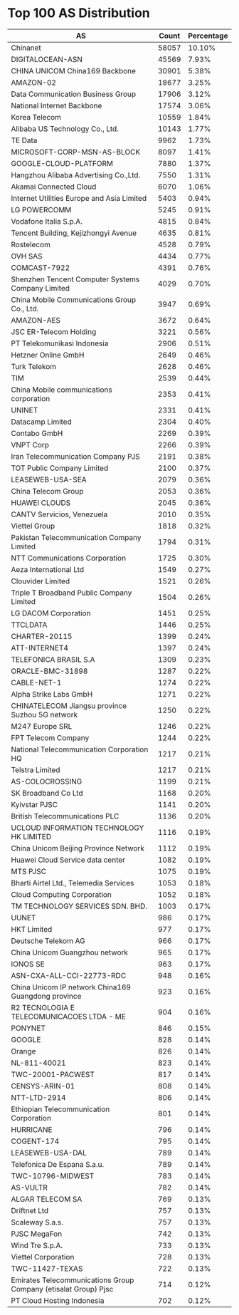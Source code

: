 # Top 100 AS Distribution
| AS | Count | Percentage |
|----|----|----|
| Chinanet | 58057 | 10.10% |
| DIGITALOCEAN-ASN | 45569 | 7.93% |
| CHINA UNICOM China169 Backbone | 30901 | 5.38% |
| AMAZON-02 | 18677 | 3.25% |
| Data Communication Business Group | 17906 | 3.12% |
| National Internet Backbone | 17574 | 3.06% |
| Korea Telecom | 10559 | 1.84% |
| Alibaba US Technology Co., Ltd. | 10143 | 1.77% |
| TE Data | 9962 | 1.73% |
| MICROSOFT-CORP-MSN-AS-BLOCK | 8097 | 1.41% |
| GOOGLE-CLOUD-PLATFORM | 7880 | 1.37% |
| Hangzhou Alibaba Advertising Co.,Ltd. | 7550 | 1.31% |
| Akamai Connected Cloud | 6070 | 1.06% |
| Internet Utilities Europe and Asia Limited | 5403 | 0.94% |
| LG POWERCOMM | 5245 | 0.91% |
| Vodafone Italia S.p.A. | 4815 | 0.84% |
| Tencent Building, Kejizhongyi Avenue | 4635 | 0.81% |
| Rostelecom | 4528 | 0.79% |
| OVH SAS | 4434 | 0.77% |
| COMCAST-7922 | 4391 | 0.76% |
| Shenzhen Tencent Computer Systems Company Limited | 4029 | 0.70% |
| China Mobile Communications Group Co., Ltd. | 3947 | 0.69% |
| AMAZON-AES | 3672 | 0.64% |
| JSC ER-Telecom Holding | 3221 | 0.56% |
| PT Telekomunikasi Indonesia | 2906 | 0.51% |
| Hetzner Online GmbH | 2649 | 0.46% |
| Turk Telekom | 2628 | 0.46% |
| TIM | 2539 | 0.44% |
| China Mobile communications corporation | 2353 | 0.41% |
| UNINET | 2331 | 0.41% |
| Datacamp Limited | 2304 | 0.40% |
| Contabo GmbH | 2269 | 0.39% |
| VNPT Corp | 2266 | 0.39% |
| Iran Telecommunication Company PJS | 2191 | 0.38% |
| TOT Public Company Limited | 2100 | 0.37% |
| LEASEWEB-USA-SEA | 2079 | 0.36% |
| China Telecom Group | 2053 | 0.36% |
| HUAWEI CLOUDS | 2045 | 0.36% |
| CANTV Servicios, Venezuela | 2010 | 0.35% |
| Viettel Group | 1818 | 0.32% |
| Pakistan Telecommunication Company Limited | 1794 | 0.31% |
| NTT Communications Corporation | 1725 | 0.30% |
| Aeza International Ltd | 1549 | 0.27% |
| Clouvider Limited | 1521 | 0.26% |
| Triple T Broadband Public Company Limited | 1504 | 0.26% |
| LG DACOM Corporation | 1451 | 0.25% |
| TTCLDATA | 1446 | 0.25% |
| CHARTER-20115 | 1399 | 0.24% |
| ATT-INTERNET4 | 1397 | 0.24% |
| TELEFONICA BRASIL S.A | 1309 | 0.23% |
| ORACLE-BMC-31898 | 1287 | 0.22% |
| CABLE-NET-1 | 1274 | 0.22% |
| Alpha Strike Labs GmbH | 1271 | 0.22% |
| CHINATELECOM Jiangsu province Suzhou 5G network | 1250 | 0.22% |
| M247 Europe SRL | 1246 | 0.22% |
| FPT Telecom Company | 1244 | 0.22% |
| National Telecommunication Corporation HQ | 1217 | 0.21% |
| Telstra Limited | 1217 | 0.21% |
| AS-COLOCROSSING | 1199 | 0.21% |
| SK Broadband Co Ltd | 1168 | 0.20% |
| Kyivstar PJSC | 1141 | 0.20% |
| British Telecommunications PLC | 1136 | 0.20% |
| UCLOUD INFORMATION TECHNOLOGY HK LIMITED | 1116 | 0.19% |
| China Unicom Beijing Province Network | 1112 | 0.19% |
| Huawei Cloud Service data center | 1082 | 0.19% |
| MTS PJSC | 1075 | 0.19% |
| Bharti Airtel Ltd., Telemedia Services | 1053 | 0.18% |
| Cloud Computing Corporation | 1052 | 0.18% |
| TM TECHNOLOGY SERVICES SDN. BHD. | 1003 | 0.17% |
| UUNET | 986 | 0.17% |
| HKT Limited | 977 | 0.17% |
| Deutsche Telekom AG | 966 | 0.17% |
| China Unicom Guangzhou network | 965 | 0.17% |
| IONOS SE | 963 | 0.17% |
| ASN-CXA-ALL-CCI-22773-RDC | 948 | 0.16% |
| China Unicom IP network China169 Guangdong province | 923 | 0.16% |
| R2 TECNOLOGIA E TELECOMUNICACOES LTDA - ME | 904 | 0.16% |
| PONYNET | 846 | 0.15% |
| GOOGLE | 828 | 0.14% |
| Orange | 826 | 0.14% |
| NL-811-40021 | 823 | 0.14% |
| TWC-20001-PACWEST | 817 | 0.14% |
| CENSYS-ARIN-01 | 808 | 0.14% |
| NTT-LTD-2914 | 806 | 0.14% |
| Ethiopian Telecommunication Corporation | 801 | 0.14% |
| HURRICANE | 796 | 0.14% |
| COGENT-174 | 795 | 0.14% |
| LEASEWEB-USA-DAL | 789 | 0.14% |
| Telefonica De Espana S.a.u. | 789 | 0.14% |
| TWC-10796-MIDWEST | 783 | 0.14% |
| AS-VULTR | 782 | 0.14% |
| ALGAR TELECOM SA | 769 | 0.13% |
| Driftnet Ltd | 757 | 0.13% |
| Scaleway S.a.s. | 757 | 0.13% |
| PJSC MegaFon | 742 | 0.13% |
| Wind Tre S.p.A. | 733 | 0.13% |
| Viettel Corporation | 728 | 0.13% |
| TWC-11427-TEXAS | 722 | 0.13% |
| Emirates Telecommunications Group Company (etisalat Group) Pjsc | 714 | 0.12% |
| PT Cloud Hosting Indonesia | 702 | 0.12% |
